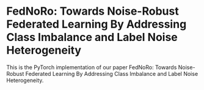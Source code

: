 # FedNoRo: Towards Noise-Robust Federated Learning By Addressing Class Imbalance and Label Noise Heterogeneity

This is the PyTorch implementation of our paper FedNoRo: Towards Noise-Robust Federated Learning By Addressing Class Imbalance and Label Noise Heterogeneity.